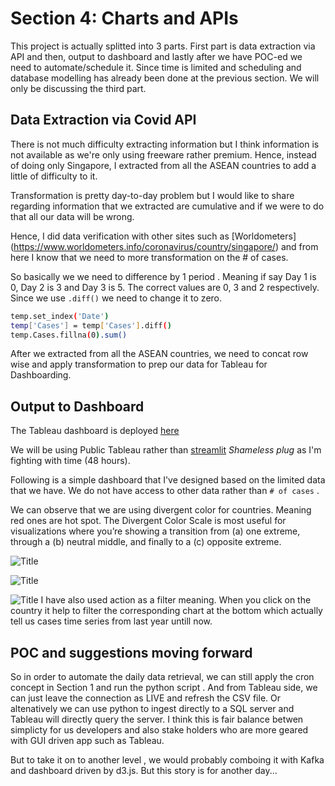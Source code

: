 # Section 4: Charts and APIs

This project is actually splitted into 3 parts. First part is data extraction via API and then, output to dashboard and lastly after we have POC-ed we need to automate/schedule it. Since time is limited and scheduling and database modelling has already been done at the previous section. We will only be discussing the third part.

## Data Extraction via Covid API
There is not much difficulty extracting information but I think information is not available as we're only using freeware rather premium. Hence, instead of doing only Singapore, I extracted from all the ASEAN countries to add a little of difficulty to it.

Transformation is pretty day-to-day problem but I would like to share regarding information that we extracted are cumulative and if we were to do that all our data will be wrong. 

Hence, I did data verification with other sites such as [Worldometers] 
(https://www.worldometers.info/coronavirus/country/singapore/)
and from here I know that we need to more transformation on the # of cases.

So basically we we need to difference by 1 period . Meaning if say
Day 1 is 0, Day 2 is 3 and Day 3 is 5.  The correct values are
0, 3 and 2 respectively. Since we use `.diff()` we need to change it to zero.

```sh
temp.set_index('Date')
temp['Cases'] = temp['Cases'].diff()
temp.Cases.fillna(0).sum()
```

After we extracted from all the ASEAN countries, we need to concat row wise and apply transformation to prep our data for Tableau for Dashboarding.

## Output to Dashboard

The Tableau dashboard is deployed [here](https://public.tableau.com/app/profile/andrew5817/viz/Singapore_16277352255500/Dashboard#1)

We will be using Public Tableau rather than [streamlit](http://3.131.82.107:8501/) *Shameless plug* as I'm fighting with time (48 hours).

Following is a simple dashboard that I've designed based on the limited data that we have. We do not have access to other data rather than `# of cases` . 

We can observe that we are using divergent color for countries. Meaning red ones are hot spot. The Divergent Color Scale is most useful for visualizations where you’re showing a transition from (a) one extreme, through a (b) neutral middle, and finally to a (c) opposite extreme.

![](https://i2.wp.com/css-tricks.com/wp-content/uploads/2018/12/whats-in-a-color-palette-01.png "Title")

![](https://i.imgur.com/bfjAYGV.png "Title")

![](https://i.imgur.com/vDHvNWH.png "Title")
I have also used action as a filter meaning. When you click on the country it help to filter the corresponding chart at the bottom which actually tell us cases time series from last year untill now.

## POC and suggestions moving forward

So in order to automate the daily data retrieval, we can still apply the cron concept in Section 1 and run the python script . And from Tableau side, we can just leave the connection as LIVE and refresh the CSV file. Or altenatively we can use python to ingest directly to a SQL server and Tableau will directly query the server. I think this is fair balance betwen simplicty for us developers and also stake holders who are more geared with GUI driven app such as Tableau.

But to take it on to another level , we would probably comboing it with Kafka and dashboard driven by d3.js. But this story is for another day...